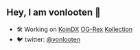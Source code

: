## Hey, I am vonlooten 👋

- 🛠️ Working on [KoinDX](https://koindx.com) [OG-Rex](https://ogrex.io) [Kollection](https://kollection.app) 
- 🐦 twitter: [@vonlooten](https://twitter.com/vonlooten)
